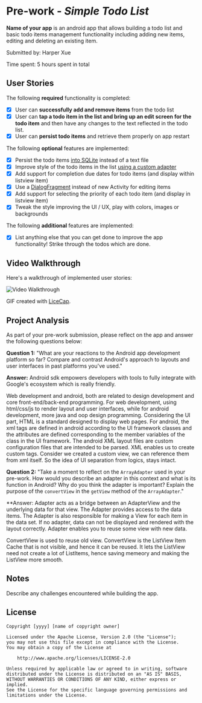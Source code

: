# Pre-work - *Simple Todo List*

**Name of your app** is an android app that allows building a todo list and basic todo items management functionality including adding new items, editing and deleting an existing item.

Submitted by: Harper Xue

Time spent: 5 hours spent in total

## User Stories

The following **required** functionality is completed:

* [x] User can **successfully add and remove items** from the todo list
* [x] User can **tap a todo item in the list and bring up an edit screen for the todo item** and then have any changes to the text reflected in the todo list.
* [x] User can **persist todo items** and retrieve them properly on app restart

The following **optional** features are implemented:

* [x] Persist the todo items [into SQLite](http://guides.codepath.com/android/Persisting-Data-to-the-Device#sqlite) instead of a text file
* [x] Improve style of the todo items in the list [using a custom adapter](http://guides.codepath.com/android/Using-an-ArrayAdapter-with-ListView)
* [x] Add support for completion due dates for todo items (and display within listview item)
* [x] Use a [DialogFragment](http://guides.codepath.com/android/Using-DialogFragment) instead of new Activity for editing items
* [x] Add support for selecting the priority of each todo item (and display in listview item)
* [x] Tweak the style improving the UI / UX, play with colors, images or backgrounds

The following **additional** features are implemented:

* [x] List anything else that you can get done to improve the app functionality!
Strike through the todos which are done.

## Video Walkthrough

Here's a walkthrough of implemented user stories:

<img src='http://imgur.com/a/kafYe.gif' title='Simple Todo List Video Walkthrough' width='' alt='Video Walkthrough' />

GIF created with [LiceCap](http://www.cockos.com/licecap/).

## Project Analysis

As part of your pre-work submission, please reflect on the app and answer the following questions below:

**Question 1:** "What are your reactions to the Android app development platform so far? Compare and contrast Android's approach to layouts and user interfaces in past platforms you've used."

**Answer:** Android sdk empowers developers with tools to fully integrate with Google's ecosystem which is really friendly. 

Web development and android, both are related to design development and core front-end/back-end programming. For web development, using html/css/js to render layout and user interfaces, while for android development, more java and oop design programming. Considering the UI part, HTML is a standard designed to display web pages. For android, the xml tags are defined in android according to the UI framework classes and the attributes are defined corresponding to the member variables of the class in the UI framework. The android XML layout files are custom configuration files that are intended to be parsed. XML enables us to create custom tags. Consider we created a custom view, we can reference them from xml itself. So the idea of UI separation from logics, stays intact.  

**Question 2:** "Take a moment to reflect on the `ArrayAdapter` used in your pre-work. How would you describe an adapter in this context and what is its function in Android? Why do you think the adapter is important? Explain the purpose of the `convertView` in the `getView` method of the `ArrayAdapter`."

**Answer:  Adapter acts as a bridge between an AdapterView and the underlying data for that view. The Adapter provides access to the data items. The Adapter is also responsible for making a View for each item in the data set. If no adapter, data can not be displayed and rendered with the layout correctly. Adapter enables you to reuse some view with new data.

ConvertView is used to reuse old view. ConvertView is the ListView Item Cache that is not visible, and hence it can be reused. It lets the ListView need not create a lot of ListItems, hence saving memeory and making the ListView more smooth.



## Notes

Describe any challenges encountered while building the app.

## License

    Copyright [yyyy] [name of copyright owner]

    Licensed under the Apache License, Version 2.0 (the "License");
    you may not use this file except in compliance with the License.
    You may obtain a copy of the License at

        http://www.apache.org/licenses/LICENSE-2.0

    Unless required by applicable law or agreed to in writing, software
    distributed under the License is distributed on an "AS IS" BASIS,
    WITHOUT WARRANTIES OR CONDITIONS OF ANY KIND, either express or implied.
    See the License for the specific language governing permissions and
    limitations under the License.
